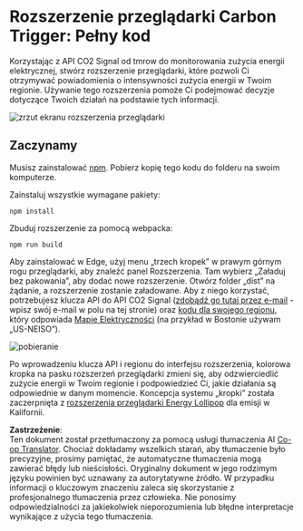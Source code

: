 <!--
CO_OP_TRANSLATOR_METADATA:
{
  "original_hash": "21b364c158c8e4f698de65eeac16c9fe",
  "translation_date": "2025-08-24T13:22:49+00:00",
  "source_file": "5-browser-extension/solution/translation/README.ms.md",
  "language_code": "pl"
}
-->
# Rozszerzenie przeglądarki Carbon Trigger: Pełny kod

Korzystając z API CO2 Signal od tmrow do monitorowania zużycia energii elektrycznej, stwórz rozszerzenie przeglądarki, które pozwoli Ci otrzymywać powiadomienia o intensywności zużycia energii w Twoim regionie. Używanie tego rozszerzenia pomoże Ci podejmować decyzje dotyczące Twoich działań na podstawie tych informacji.

![zrzut ekranu rozszerzenia przeglądarki](../../../../../5-browser-extension/extension-screenshot.png)

## Zaczynamy

Musisz zainstalować [npm](https://npmjs.com). Pobierz kopię tego kodu do folderu na swoim komputerze.

Zainstaluj wszystkie wymagane pakiety:

```
npm install
```

Zbuduj rozszerzenie za pomocą webpacka:

```
npm run build
```

Aby zainstalować w Edge, użyj menu „trzech kropek” w prawym górnym rogu przeglądarki, aby znaleźć panel Rozszerzenia. Tam wybierz „Załaduj bez pakowania”, aby dodać nowe rozszerzenie. Otwórz folder „dist” na żądanie, a rozszerzenie zostanie załadowane. Aby z niego korzystać, potrzebujesz klucza API do API CO2 Signal ([zdobądź go tutaj przez e-mail](https://www.co2signal.com/) - wpisz swój e-mail w polu na tej stronie) oraz [kodu dla swojego regionu](http://api.electricitymap.org/v3/zones), który odpowiada [Mapie Elektryczności](https://www.electricitymap.org/map) (na przykład w Bostonie używam „US-NEISO”).

![pobieranie](../../../../../5-browser-extension/install-on-edge.png)

Po wprowadzeniu klucza API i regionu do interfejsu rozszerzenia, kolorowa kropka na pasku rozszerzeń przeglądarki zmieni się, aby odzwierciedlić zużycie energii w Twoim regionie i podpowiedzieć Ci, jakie działania są odpowiednie w danym momencie. Koncepcja systemu „kropki” została zaczerpnięta z [rozszerzenia przeglądarki Energy Lollipop](https://energylollipop.com/) dla emisji w Kalifornii.

**Zastrzeżenie**:  
Ten dokument został przetłumaczony za pomocą usługi tłumaczenia AI [Co-op Translator](https://github.com/Azure/co-op-translator). Chociaż dokładamy wszelkich starań, aby tłumaczenie było precyzyjne, prosimy pamiętać, że automatyczne tłumaczenia mogą zawierać błędy lub nieścisłości. Oryginalny dokument w jego rodzimym języku powinien być uznawany za autorytatywne źródło. W przypadku informacji o kluczowym znaczeniu zaleca się skorzystanie z profesjonalnego tłumaczenia przez człowieka. Nie ponosimy odpowiedzialności za jakiekolwiek nieporozumienia lub błędne interpretacje wynikające z użycia tego tłumaczenia.